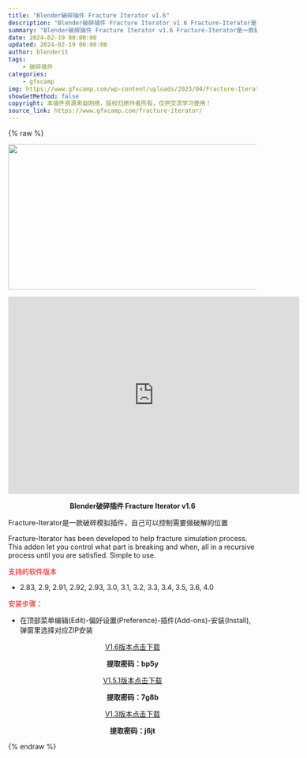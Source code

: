 ```yaml
---
title: "Blender破碎插件 Fracture Iterator v1.6"
description: "Blender破碎插件 Fracture Iterator v1.6 Fracture-Iterator是一款破碎模拟插件，自己可以控制需要做破解的位置 Fracture-Iterator has b..."
summary: "Blender破碎插件 Fracture Iterator v1.6 Fracture-Iterator是一款破碎模拟插件，自己可以控制需要做破解的位置 Fracture-Iterator has b..."
date: 2024-02-19 00:00:00
updated: 2024-02-19 00:00:00
author: blenderit
tags: 
    - 破碎插件
categories:
    - gfxcamp
img: https://www.gfxcamp.com/wp-content/uploads/2023/04/Fracture-Iterator.jpg
showGetMethod: false
copyright: 本插件资源来自网络，版权归原作者所有，仅供交流学习使用！
source_link: https://www.gfxcamp.com/fracture-iterator/
---
```


{% raw %}
<div><p><img decoding="async" class="aligncenter size-full wp-image-111260" src="https://www.gfxcamp.com/wp-content/uploads/2023/04/Fracture-Iterator.jpg" data-src="https://www.gfxcamp.com/wp-content/uploads/2023/04/Fracture-Iterator.jpg" alt="" width="590" height="295" data-srcset="https://www.gfxcamp.com/wp-content/uploads/2023/04/Fracture-Iterator.jpg 590w, https://www.gfxcamp.com/wp-content/uploads/2023/04/Fracture-Iterator-150x75.jpg 150w" data-sizes="(max-width: 590px) 100vw, 590px"></p><p style="text-align: center;"><iframe loading="lazy" src="https://player.youku.com/embed/XNTk1NDg0MTM0NA==" width="590" height="400" frameborder="0" allowfullscreen="allowfullscreen"></iframe></p><p style="text-align: center;"><strong>Blender破碎插件 Fracture Iterator v1.6</strong></p><p>Fracture-Iterator是一款破碎模拟插件，自己可以控制需要做破解的位置</p><p>Fracture-Iterator has been developed to help fracture simulation process. This addon let you control what part is breaking and when, all in a recursive process until you are satisfied. Simple to use.</p><p><span style="color: #ff0000;">支持的软件版本</span></p><ul>
<li>2.83, 2.9, 2.91, 2.92, 2.93, 3.0, 3.1, 3.2, 3.3, 3.4, 3.5, 3.6, 4.0</li>
</ul><p><span style="color: #ff0000;">安装步骤：</span></p><ul>
<li>在顶部菜单编辑(Edit)-偏好设置(Preference)-插件(Add-ons)-安装(Install),弹窗里选择对应ZIP安装</li>
</ul><p style="text-align: center;"><a class="maxbutton-3 maxbutton maxbutton-baidu" target="_blank" rel="noopener" href="https://pan.baidu.com/s/1u8O127rP0acfPl8eCkYtBQ?pwd=bp5y"><span class="mb-text">V1.6版本点击下载</span></a></p><p style="text-align: center;"><strong>提取密码：bp5y</strong></p><p style="text-align: center;"><a class="maxbutton-3 maxbutton maxbutton-baidu" target="_blank" rel="noopener" href="https://pan.baidu.com/s/1lYRzTJ5G3Jk8bcSaXG5lFA?pwd=7g8b"><span class="mb-text">V1.5.1版本点击下载</span></a></p><p style="text-align: center;"><strong>提取密码：7g8b</strong></p><p style="text-align: center;"><a class="maxbutton-3 maxbutton maxbutton-baidu" target="_blank" rel="noopener" href="https://pan.baidu.com/s/1uTqN093e6qjwbTTHoDR1bw?pwd=j6jt"><span class="mb-text">V1.3版本点击下载</span></a></p><p style="text-align: center;"><strong>提取密码：j6jt</strong></p></div>
<div style="display: none">gfxcamp</div>
{% endraw %}